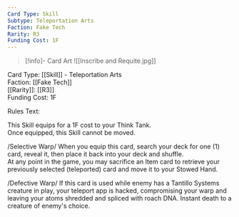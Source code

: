```yaml
---
Card Type: Skill
Subtype: Teleportation Arts
Faction: Fake Tech
Rarity: R3
Funding Cost: 1F
---
```

> [!info]- Card Art
> ![[Inscribe and Requite.jpg]]

Card Type: [[Skill]] - Teleportation Arts  
Faction: [[Fake Tech]]  
[[Rarity]]: [[R3]]  
Funding Cost: 1F  

Rules Text:  

This Skill equips for a 1F cost to your Think Tank.  
Once equipped, this Skill cannot be moved.  

/Selective Warp/ When you equip this card, search your deck for one (1) card, reveal it, then place it back into your deck and shuffle.   
At any point in the game, you may sacrifice an Item card to retrieve your previously selected (teleported) card and move it to your Stowed Hand.  

/Defective Warp/ If this card is used while enemy has a Tantillo Systems creature in play, your teleport app is hacked, compromising your warp and leaving your atoms shredded and spliced with roach DNA.
Instant death to a creature of enemy's choice.  

